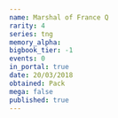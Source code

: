 ```yaml
---
name: Marshal of France Q
rarity: 4
series: tng
memory_alpha:
bigbook_tier: -1
events: 0
in_portal: true
date: 20/03/2018
obtained: Pack
mega: false
published: true
---
```



